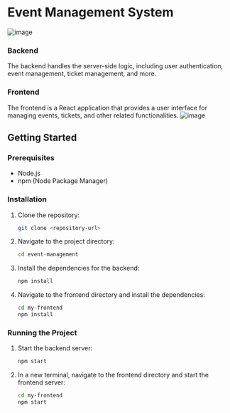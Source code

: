 # Event Management System
![image](https://github.com/user-attachments/assets/5800f577-65b7-4051-8c14-32febd905794)

### Backend

The backend handles the server-side logic, including user authentication, event management, ticket management, and more.

### Frontend

The frontend is a React application that provides a user interface for managing events, tickets, and other related functionalities.
![image](https://github.com/user-attachments/assets/3790769a-fe1d-4b1b-a048-d33ff0152d60)


## Getting Started

### Prerequisites

- Node.js
- npm (Node Package Manager)

### Installation

1. Clone the repository:
    ```sh
    git clone <repository-url>
    ```

2. Navigate to the project directory:
    ```sh
    cd event-management
    ```

3. Install the dependencies for the backend:
    ```sh
    npm install
    ```

4. Navigate to the frontend directory and install the dependencies:
    ```sh
    cd my-frontend
    npm install
    ```

### Running the Project

1. Start the backend server:
    ```sh
    npm start
    ```

2. In a new terminal, navigate to the frontend directory and start the frontend server:
    ```sh
    cd my-frontend
    npm start
    ```

